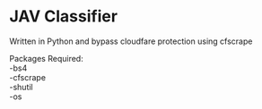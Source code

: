 # JAV Classifier

Written in Python and bypass cloudfare protection using cfscrape

Packages Required:    
-bs4   
-cfscrape   
-shutil   
-os 
